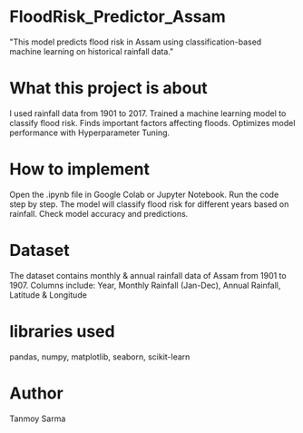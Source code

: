 ﻿# FloodRisk_Predictor_Assam
"This model predicts flood risk in Assam using classification-based machine learning on historical rainfall data."

# What this project is about
I used rainfall data from 1901 to 2017.
Trained a machine learning model to classify flood risk.
Finds important factors affecting floods.
Optimizes model performance with Hyperparameter Tuning.

# How to implement
Open the .ipynb file in Google Colab or Jupyter Notebook.
Run the code step by step.
The model will classify flood risk for different years based on rainfall.
Check model accuracy and predictions.

# Dataset
The dataset contains monthly & annual rainfall data of Assam from 1901 to 1907.
Columns include: Year, Monthly Rainfall (Jan-Dec), Annual Rainfall, Latitude & Longitude

# libraries used
pandas, numpy, matplotlib, seaborn, scikit-learn

# Author
Tanmoy Sarma
